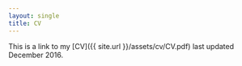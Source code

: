 ```yaml
---
layout: single
title: CV
---
```


This is a link to my [CV]({{ site.url }}/assets/cv/CV.pdf) last updated December 2016.
